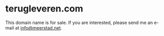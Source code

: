 # terugleveren.com

This domain name is for sale. If you are interested, please send me an e-mail at info@meerstad.net.
